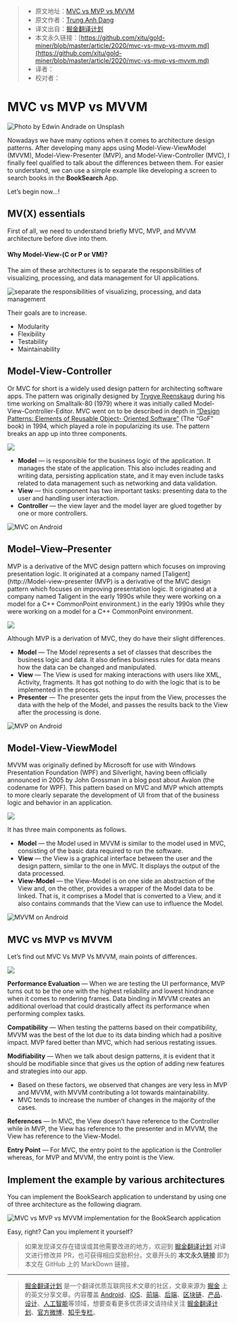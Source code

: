 > * 原文地址：[MVC vs MVP vs MVVM](https://levelup.gitconnected.com/mvc-vs-mvp-vs-mvvm-35e0d4b933b4)
> * 原文作者：[Trung Anh Dang](https://medium.com/@dangtrunganh)
> * 译文出自：[掘金翻译计划](https://github.com/xitu/gold-miner)
> * 本文永久链接：[https://github.com/xitu/gold-miner/blob/master/article/2020/mvc-vs-mvp-vs-mvvm.md](https://github.com/xitu/gold-miner/blob/master/article/2020/mvc-vs-mvp-vs-mvvm.md)
> * 译者：
> * 校对者：

# MVC vs MVP vs MVVM

![Photo by [Edwin Andrade](https://unsplash.com/@theunsteady5?utm_source=medium&utm_medium=referral) on [Unsplash](https://unsplash.com?utm_source=medium&utm_medium=referral)](https://cdn-images-1.medium.com/max/10098/0*zrwD7OZp_Lz0Trzm)

Nowadays we have many options when it comes to architecture design patterns. After developing many apps using Model-View-ViewModel (MVVM), Model-View-Presenter (MVP), and Model-View-Controller (MVC), I finally feel qualified to talk about the differences between them. For easier to understand, we can use a simple example like developing a screen to search books in the **BookSearch** App.

Let’s begin now…!

## MV(X) essentials

First of all, we need to understand briefly MVC, MVP, and MVVM architecture before dive into them.

#### Why Model-View-(C or P or VM)?

The aim of these architectures is to separate the responsibilities of visualizing, processing, and data management for UI applications.

![separate the responsibilities of visualizing, processing, and data management](https://cdn-images-1.medium.com/max/2730/1*EyHs4py3rl8WsAKhno-oSw.png)

Their goals are to increase.

* Modularity
* Flexibility
* Testability
* Maintainability

## Model-View-Controller

Or MVC for short is a widely used design pattern for architecting software apps. The pattern was originally designed by [Trygve Reenskaug](https://en.wikipedia.org/wiki/Trygve_Reenskaug) during his time working on Smalltalk-80 (1979) where it was initially called Model-View-Controller-Editor. MVC went on to be described in depth in [“Design Patterns: Elements of Reusable Object- Oriented Software”](https://www.amazon.co.uk/Design-patterns-elements-reusable-object-oriented/dp/0201633612) (The “GoF” book) in 1994, which played a role in popularizing its use. The pattern breaks an app up into three components.

![](https://cdn-images-1.medium.com/max/2730/1*C6X8ZQf3grq0ifscFvMugw.png)

* **Model** — is responsible for the business logic of the application. It manages the state of the application. This also includes reading and writing data, persisting application state, and it may even include tasks related to data management such as networking and data validation.
* **View** — this component has two important tasks: presenting data to the user and handling user interaction.
* **Controller** — the view layer and the model layer are glued together by one or more controllers.

![MVC on Android](https://cdn-images-1.medium.com/max/2730/1*KuqHoiiiIAU9olKqlkFujA.png)

## Model–View–Presenter

MVP is a derivative of the MVC design pattern which focuses on improving presentation logic. It originated at a company named [Taligent](http://Model-view-presenter (MVP) is a derivative of the MVC design pattern which focuses on improving presentation logic. It originated at a company named Taligent in the early 1990s while they were working on a model for a C++ CommonPoint environment.) in the early 1990s while they were working on a model for a C++ CommonPoint environment.

![](https://cdn-images-1.medium.com/max/2730/1*ru_qYzPdhTnOoFGOcU6qOA.png)

Although MVP is a derivation of MVC, they do have their slight differences.

* **Model** — The Model represents a set of classes that describes the business logic and data. It also defines business rules for data means how the data can be changed and manipulated.
* **View** — The View is used for making interactions with users like XML, Activity, fragments. It has got nothing to do with the logic that is to be implemented in the process.
* **Presenter** — The presenter gets the input from the View, processes the data with the help of the Model, and passes the results back to the View after the processing is done.

![MVP on Android](https://cdn-images-1.medium.com/max/2730/1*naMJ_Kfe8sLShjoBwDfjzg.png)

## Model-View-ViewModel

MVVM was originally defined by Microsoft for use with Windows Presentation Foundation (WPF) and Silverlight, having been officially announced in 2005 by John Grossman in a blog post about Avalon (the codename for WPF). This pattern based on MVC and MVP which attempts to more clearly separate the development of UI from that of the business logic and behavior in an application.

![](https://cdn-images-1.medium.com/max/2730/1*j6dM1iDMAn3d94g4tvuLFg.png)

It has three main components as follows.

* **Model** — the Model used in MVVM is similar to the model used in MVC, consisting of the basic data required to run the software.
* **View** — the View is a graphical interface between the user and the design pattern, similar to the one in MVC. It displays the output of the data processed.
* **View-Model** — the View-Model is on one side an abstraction of the View and, on the other, provides a wrapper of the Model data to be linked. That is, it comprises a Model that is converted to a View, and it also contains commands that the View can use to influence the Model.

![MVVM on Android](https://cdn-images-1.medium.com/max/2730/1*XRtDb_FlcGjwvXjLqra94w.png)

## MVC vs MVP vs MVVM

Let’s find out MVC Vs MVP Vs MVVM, main points of differences.

![](https://cdn-images-1.medium.com/max/2730/1*sIwF6PKHDQl59SdKOYbsPA.jpeg)

**Performance Evaluation** — When we are testing the UI performance, MVP turns out to be the one with the highest reliability and lowest hindrance when it comes to rendering frames. Data binding in MVVM creates an additional overload that could drastically affect its performance when performing complex tasks.

**Compatibility** — When testing the patterns based on their compatibility, MVVM was the best of the lot due to its data binding which had a positive impact. MVP fared better than MVC, which had serious restating issues.

**Modifiability** — When we talk about design patterns, it is evident that it should be modifiable since that gives us the option of adding new features and strategies into our app.

* Based on these factors, we observed that changes are very less in MVP and MVVM, with MVVM contributing a lot towards maintainability.
* MVC tends to increase the number of changes in the majority of the cases.

**References** — In MVC, the View doesn’t have reference to the Controller while in MVP, the View has reference to the presenter and in MVVM, the View has reference to the View-Model.

**Entry Point** — For MVC, the entry point to the application is the Controller whereas, for MVP and MVVM, the entry point is the View.

## Implement the example by various architectures

You can implement the BookSearch application to understand by using one of three architecture as the following diagram.

![MVC vs MVP vs MVVM implementation for the BookSearch application](https://cdn-images-1.medium.com/max/2730/1*if_3uYnoFmxfWXkKYpDNqw.png)

Easy, right? Can you implement it yourself?

> 如果发现译文存在错误或其他需要改进的地方，欢迎到 [掘金翻译计划](https://github.com/xitu/gold-miner) 对译文进行修改并 PR，也可获得相应奖励积分。文章开头的 **本文永久链接** 即为本文在 GitHub 上的 MarkDown 链接。

---

> [掘金翻译计划](https://github.com/xitu/gold-miner) 是一个翻译优质互联网技术文章的社区，文章来源为 [掘金](https://juejin.im) 上的英文分享文章。内容覆盖 [Android](https://github.com/xitu/gold-miner#android)、[iOS](https://github.com/xitu/gold-miner#ios)、[前端](https://github.com/xitu/gold-miner#前端)、[后端](https://github.com/xitu/gold-miner#后端)、[区块链](https://github.com/xitu/gold-miner#区块链)、[产品](https://github.com/xitu/gold-miner#产品)、[设计](https://github.com/xitu/gold-miner#设计)、[人工智能](https://github.com/xitu/gold-miner#人工智能)等领域，想要查看更多优质译文请持续关注 [掘金翻译计划](https://github.com/xitu/gold-miner)、[官方微博](http://weibo.com/juejinfanyi)、[知乎专栏](https://zhuanlan.zhihu.com/juejinfanyi)。
